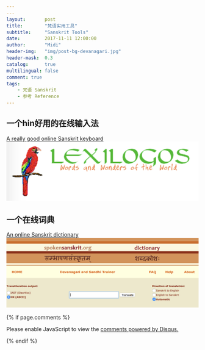 ```yaml
---
---
layout:       post
title:        "梵语实用工具"
subtitle:     "Sanskrit Tools"
date:         2017-11-11 12:00:00
author:       "Midi"
header-img:   "img/post-bg-devanagari.jpg"
header-mask:  0.3
catalog:      true
multilingual: false
comment: true
tags:
    - 梵语 Sanskrit
    - 参考 Reference
---
```


## 一个hin好用的在线输入法 
[A really good online Sanskrit keyboard](http://www.lexilogos.com/keyboard/sanskrit_latin.htm)
![](/img/in-post/2017-11-11-sanskrit-tools/post-lexilogos.png) 

## 一个在线词典
[An online Sanskrit dictionary](http://spokensanskrit.org)
![](/img/in-post/2017-11-11-sanskrit-tools/post-spokensanskrit.png) 

{% if page.comments %}
<div id="disqus_thread"></div>
<script>

/**
*  RECOMMENDED CONFIGURATION VARIABLES: EDIT AND UNCOMMENT THE SECTION BELOW TO INSERT DYNAMIC VALUES FROM YOUR PLATFORM OR CMS.
*  LEARN WHY DEFINING THESE VARIABLES IS IMPORTANT: https://disqus.com/admin/universalcode/#configuration-variables*/
/*
var disqus_config = function () {
this.page.url = PAGE_URL;  // Replace PAGE_URL with your page's canonical URL variable
this.page.identifier = PAGE_IDENTIFIER; // Replace PAGE_IDENTIFIER with your page's unique identifier variable
};
*/
(function() { // DON'T EDIT BELOW THIS LINE
var d = document, s = d.createElement('script');
s.src = 'https://http-rajaatmanah-com.disqus.com/embed.js';
s.setAttribute('data-timestamp', +new Date());
(d.head || d.body).appendChild(s);
})();
</script>
<noscript>Please enable JavaScript to view the <a href="https://disqus.com/?ref_noscript">comments powered by Disqus.</a></noscript>
                            
{% endif %}
